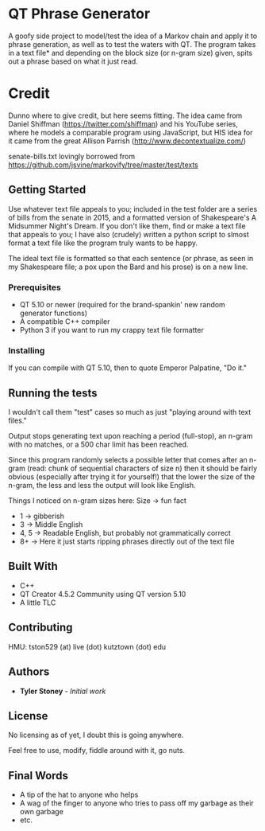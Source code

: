 # QT Phrase Generator

A goofy side project to model/test the idea of a Markov chain and apply it to phrase generation, as well as to test the waters with QT.
The program takes in a text file* and depending on the block size (or n-gram size) given, spits out a phrase based on what it just read.

# Credit

Dunno where to give credit, but here seems fitting.  The idea came from Daniel Shiffman (https://twitter.com/shiffman) and his YouTube
series, where he models a comparable program using JavaScript, but HIS idea for it came from the great Allison Parrish
(http://www.decontextualize.com/)

senate-bills.txt lovingly borrowed from
https://github.com/jsvine/markovify/tree/master/test/texts

## Getting Started

Use whatever text file appeals to you; included in the test folder are a series of bills from the senate in 2015, and a formatted
version of Shakespeare's A Midsummer Night's Dream.  If you don't like them, find or make a text file that appeals to you; I have
also (crudely) written a python script to slmost format a text file like the program truly wants to be happy.

The ideal text file is formatted so that each sentence (or phrase, as seen in my Shakespeare file; a pox upon the Bard
and his prose) is on a new line.

### Prerequisites

* QT 5.10 or newer (required for the brand-spankin' new random generator functions)
* A compatible C++ compiler
* Python 3 if you want to run my crappy text file formatter

### Installing

If you can compile with QT 5.10, then to quote Emperor Palpatine, "Do it."

## Running the tests

I wouldn't call them "test" cases so much as just "playing around with text files."

Output stops generating text upon reaching a period (full-stop), an n-gram with no matches, or a 500 char limit has been reached.

Since this program randomly selects a possible letter that comes after an n-gram (read: chunk of sequential characters of size n)
then it should be fairly obvious (especially after trying it for yourself!) that the lower the size of the n-gram, the less and less
the output will look like English.

Things I noticed on n-gram sizes here:
Size -> fun fact
* 1 -> gibberish
* 3 -> Middle English
* 4, 5 -> Readable English, but probably not grammatically correct
* 8+ -> Here it just starts ripping phrases directly out of the text file


## Built With

* C++
* QT Creator 4.5.2 Community using QT version 5.10
* A little TLC


## Contributing

HMU: tston529 (at) live (dot) kutztown (dot) edu

## Authors

* **Tyler Stoney** - *Initial work*

## License

No licensing as of yet, I doubt this is going anywhere.

Feel free to use, modify, fiddle around with it, go nuts.

## Final Words

* A tip of the hat to anyone who helps
* A wag of the finger to anyone who tries to pass off my garbage as their own garbage
* etc.


